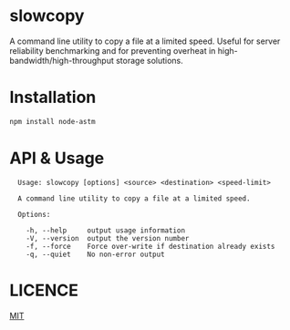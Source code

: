 # slowcopy
A command line utility to copy a file at a limited speed. Useful for server reliability benchmarking and for preventing overheat in high-bandwidth/high-throughput storage solutions.

# Installation

```bash
npm install node-astm
```
# API & Usage

```
  Usage: slowcopy [options] <source> <destination> <speed-limit>

  A command line utility to copy a file at a limited speed.

  Options:

    -h, --help     output usage information
    -V, --version  output the version number
    -f, --force    Force over-write if destination already exists
    -q, --quiet    No non-error output
```


# LICENCE

[MIT](LICENSE)

